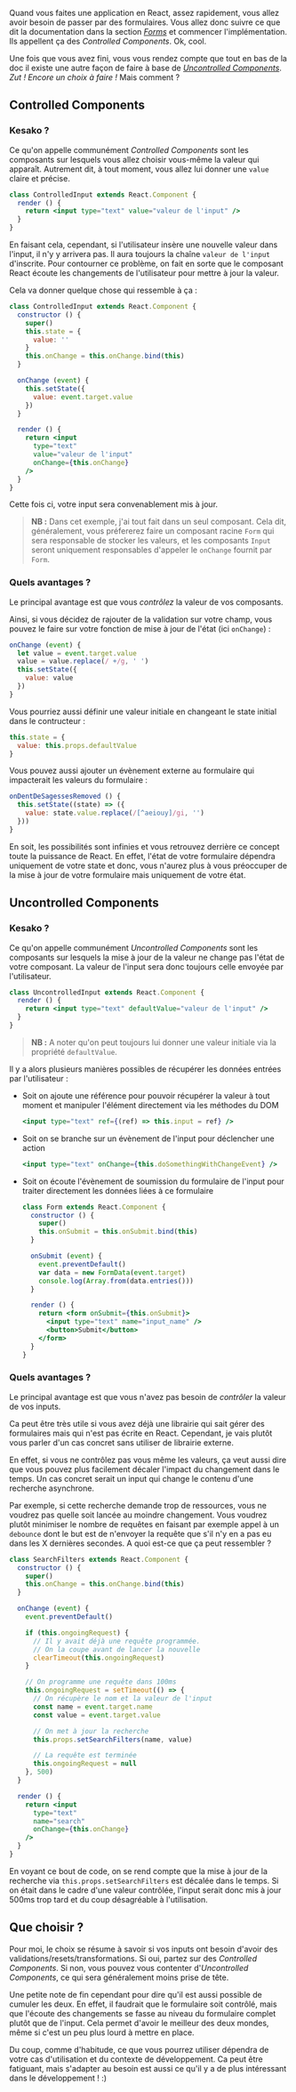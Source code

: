 Quand vous faites une application en React, assez rapidement, vous allez avoir besoin de passer par des formulaires. Vous allez donc suivre ce que dit la documentation dans la section [*Forms*](https://facebook.github.io/react/docs/forms.html) et commencer l'implémentation. Ils appellent ça des *Controlled Components*. Ok, cool.

Une fois que vous avez fini, vous vous rendez compte que tout en bas de la doc il existe une autre façon de faire à base de *[Uncontrolled Components](https://facebook.github.io/react/docs/uncontrolled-components.html)*. *Zut&nbsp;! Encore un choix à faire&nbsp;!* Mais comment ?

## Controlled Components

### Kesako&nbsp;?

Ce qu'on appelle communément *Controlled Components* sont les composants sur lesquels vous allez choisir vous-même la valeur qui apparaît. Autrement dit, à tout moment, vous allez lui donner une `value` claire et précise.

```jsx
class ControlledInput extends React.Component {
  render () {
    return <input type="text" value="valeur de l'input" />
  }
}
```

En faisant cela, cependant, si l'utilisateur insère une nouvelle valeur dans l'input, il n'y y arrivera pas. Il aura toujours la chaîne `valeur de l'input` d'inscrite. Pour contourner ce problème, on fait en sorte que le composant React écoute les changements de l'utilisateur pour mettre à jour la valeur.

Cela va donner quelque chose qui ressemble à ça&nbsp;:

```jsx
class ControlledInput extends React.Component {
  constructor () {
    super()
    this.state = {
      value: ''
    }
    this.onChange = this.onChange.bind(this)
  }

  onChange (event) {
    this.setState({
      value: event.target.value
    })
  }

  render () {
    return <input
      type="text"
      value="valeur de l'input"
      onChange={this.onChange}
    />
  }
}
```

Cette fois ci, votre input sera convenablement mis à jour.

> **NB&nbsp;:** Dans cet exemple, j'ai tout fait dans un seul composant. Cela dit, généralement, vous préfererez faire un composant racine `Form` qui sera responsable de stocker les valeurs, et les composants `Input` seront uniquement responsables d'appeler le `onChange` fournit par `Form`.

### Quels avantages ?

Le principal avantage est que vous *contrôlez* la valeur de vos composants.

Ainsi, si vous décidez de rajouter de la validation sur votre champ, vous pouvez le faire sur votre fonction de mise à jour de l'état (ici `onChange`)&nbsp;:

```jsx
onChange (event) {
  let value = event.target.value
  value = value.replace(/ +/g, ' ')
  this.setState({
    value: value
  })
}
```

Vous pourriez aussi définir une valeur initiale en changeant le state initial dans le contructeur&nbsp;:

```jsx
this.state = {
  value: this.props.defaultValue
}
```

Vous pouvez aussi ajouter un évènement externe au formulaire qui impacterait les valeurs du formulaire&nbsp;:

```jsx
onDentDeSagessesRemoved () {
  this.setState((state) => ({
    value: state.value.replace(/[^aeiouy]/gi, '')
  }))
}
```

En soit, les possibilités sont infinies et vous retrouvez derrière ce concept toute la puissance de React. En effet, l'état de votre formulaire dépendra uniquement de votre state et donc, vous n'aurez plus à vous préoccuper de la mise à jour de votre formulaire mais uniquement de votre état.

## Uncontrolled Components

### Kesako ?

Ce qu'on appelle communément *Uncontrolled Components* sont les composants sur lesquels la mise à jour de la valeur ne change pas l'état de votre composant. La valeur de l'input sera donc toujours celle envoyée par l'utilisateur.

```jsx
class UncontrolledInput extends React.Component {
  render () {
    return <input type="text" defaultValue="valeur de l'input" />
  }
}
```

> **NB&nbsp;:** A noter qu'on peut toujours lui donner une valeur initiale via la propriété `defaultValue`.

Il y a alors plusieurs manières possibles de récupérer les données entrées par l'utilisateur&nbsp;:

* Soit on ajoute une référence pour pouvoir récupérer la valeur à tout moment et manipuler l'élément directement via les méthodes du DOM
    ```jsx
    <input type="text" ref={(ref) => this.input = ref} />
    ```
* Soit on se branche sur un évènement de l'input pour déclencher une action
    ```jsx
    <input type="text" onChange={this.doSomethingWithChangeEvent} />
    ```
* Soit on écoute l'évènement de soumission du formulaire de l'input pour traiter directement les données liées à ce formulaire
    ```jsx
    class Form extends React.Component {
      constructor () {
        super()
        this.onSubmit = this.onSubmit.bind(this)
      }

      onSubmit (event) {
        event.preventDefault()
        var data = new FormData(event.target)
        console.log(Array.from(data.entries()))
      }

      render () {
        return <form onSubmit={this.onSubmit}>
          <input type="text" name="input_name" />
          <button>Submit</button>
        </form>
      }
    }
    ```

### Quels avantages ?

Le principal avantage est que vous n'avez pas besoin de *contrôler* la valeur de vos inputs.

Ca peut être très utile si vous avez déjà une librairie qui sait gérer des formulaires mais qui n'est pas écrite en React. Cependant, je vais plutôt vous parler d'un cas concret sans utiliser de librairie externe.

En effet, si vous ne contrôlez pas vous même les valeurs, ça veut aussi dire que vous pouvez plus facilement décaler l'impact du changement dans le temps. Un cas concret serait un input qui change le contenu d'une recherche asynchrone.

Par exemple, si cette recherche demande trop de ressources, vous ne voudrez pas quelle soit lancée au moindre changement. Vous voudrez plutôt minimiser le nombre de requêtes en faisant par exemple appel à un `debounce` dont le but est de n'envoyer la requête que s'il n'y en a pas eu dans les X dernières secondes. A quoi est-ce que ça peut ressembler ?

```jsx
class SearchFilters extends React.Component {
  constructor () {
    super()
    this.onChange = this.onChange.bind(this)
  }

  onChange (event) {
    event.preventDefault()

    if (this.ongoingRequest) {
      // Il y avait déjà une requête programmée.
      // On la coupe avant de lancer la nouvelle
      clearTimeout(this.ongoingRequest)
    }

    // On programme une requête dans 100ms
    this.ongoingRequest = setTimeout(() => {
      // On récupère le nom et la valeur de l'input
      const name = event.target.name
      const value = event.target.value

      // On met à jour la recherche
      this.props.setSearchFilters(name, value)

      // La requête est terminée
      this.ongoingRequest = null
    }, 500)
  }

  render () {
    return <input
      type="text"
      name="search"
      onChange={this.onChange}
    />
  }
}
```

En voyant ce bout de code, on se rend compte que la mise à jour de la recherche via `this.props.setSearchFilters` est décalée dans le temps. Si on était dans le cadre d'une valeur contrôlée, l'input serait donc mis à jour 500ms trop tard et du coup désagréable à l'utilisation.

## Que choisir ?

Pour moi, le choix se résume à savoir si vos inputs ont besoin d'avoir des validations/resets/transformations. Si oui, partez sur des *Controlled Components*. Si non, vous pouvez vous contenter d'*Uncontrolled Components*, ce qui sera généralement moins prise de tête.

Une petite note de fin cependant pour dire qu'il est aussi possible de cumuler les deux. En effet, il faudrait que le formulaire soit contrôlé, mais que l'écoute des changements se fasse au niveau du formulaire complet plutôt que de l'input. Cela permet d'avoir le meilleur des deux mondes, même si c'est un peu plus lourd à mettre en place.

Du coup, comme d'habitude, ce que vous pourrez utiliser dépendra de votre cas d'utilisation et du contexte de développement. Ca peut être fatiguant, mais s'adapter au besoin est aussi ce qu'il y a de plus intéressant dans le développement&nbsp;! :)
